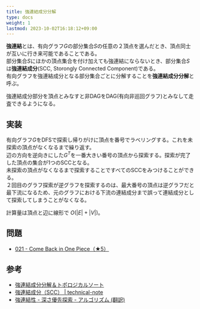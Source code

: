 ```yaml
---
title: 強連結成分分解
type: docs
weight: 1
lastmod: 2023-10-02T16:18:12+09:00
---
```


**強連結**とは、有向グラフ$G$の部分集合$S$の任意の２頂点を選んだとき、頂点同士が互いに行き来可能であることである。  
部分集合$S$にほかの頂点集合を付け加えても強連結にならないとき、部分集合$S$は**強連結成分**(SCC, Storongly Connected Component)である。  
有向グラフを強連結成分となる部分集合ごとに分解することを**強連結成分分解**と呼ぶ。  

強連結成分部分を頂点とみなすと非DAGをDAG(有向非巡回グラフ)とみなして走査できるようになる。  

## 実装

有向グラフ$G$をDFSで探索し帰りがけに頂点を番号でラベリングする。これを未探索の頂点がなくなるまで繰り返す。  
辺の方向を逆向きにした$G^T$を一番大きい番号の頂点から探索する。探索が完了した頂点の集合が1つのSCCとなる。  
未探索の頂点がなくなるまで探索することですべてのSCCをみつけることができる。  
２回目のグラフ探索が逆グラフを探索するのは、最大番号の頂点は逆グラフだと最下流になるため、元のグラフにおける下流の連結成分まで誤って連結成分として探索してしまうことがなくなる。  

計算量は頂点と辺に線形で $O(|E|+|V|)$。  

## 問題

- [021 - Come Back in One Piece（★5）](https://atcoder.jp/contests/typical90/tasks/typical90_u)

## 参考

- [強連結成分分解＆トポロジカルソート](https://hcpc-hokudai.github.io/archive/graph_scc_001.pdf)
- [強連結成分（SCC） | technical-note](https://hkawabata.github.io/technical-note/note/Algorithm/graph/scc.html)
- [強連結性 - 深さ優先探索 - アルゴリズム (翻訳)](https://inzkyk.xyz/algorithms/depth_first_search/strong_connectivity/)
